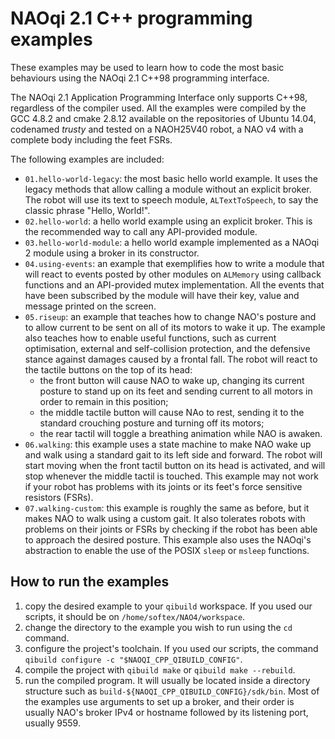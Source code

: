 # NAOqi 2.1 C++ programming examples

These examples may be used to learn how to code the most basic behaviours
using the NAOqi 2.1 C++98 programming interface.

The NAOqi 2.1 Application Programming Interface only supports C++98,
regardless of the compiler used. All the examples were compiled by the GCC
4.8.2 and cmake 2.8.12 available on the repositories of Ubuntu 14.04,
codenamed *trusty* and tested on a NAOH25V40 robot, a NAO v4 with a complete
body including the feet FSRs.

The following examples are included:

- `01.hello-world-legacy`: the most basic hello world example. It uses the
legacy methods that allow calling a module without an explicit broker. The
robot will use its text to speech module, `ALTextToSpeech`, to say the
classic phrase "Hello, World!".
- `02.hello-world`: a hello world example using an explicit broker. This is
the recommended way to call any API-provided module.
- `03.hello-world-module`: a hello world example implemented as a NAOqi 2
module using a broker in its constructor.
- `04.using-events`: an example that exemplifies how to write a module that
will react to events posted by other modules on `ALMemory` using callback
functions and an API-provided mutex implementation. All the events that have
been subscribed by the module will have their key, value and message printed
on the screen.
- `05.riseup`: an example that teaches how to change NAO's posture and to
allow current to be sent on all of its motors to wake it up. The example
also teaches how to enable useful functions, such as current optimisation,
external and self-collision protection, and the defensive stance against
damages caused by a frontal fall. The robot will react to the tactile
buttons on the top of its head:
    - the front button will cause NAO to wake up, changing its current
      posture to stand up on its feet and sending current to all motors in
      order to remain in this position;
    - the middle tactile button will cause NAo to rest, sending it to the
      standard crouching posture and turning off its motors;
    - the rear tactil will toggle a breathing animation while NAO is awaken.
- `06.walking`: this example uses a state machine to make NAO wake up and
walk using a standard gait to its left side and forward. The robot will
start moving when the front tactil button on its head is activated, and
will stop whenever the middle tactil is touched. This example may not work
if your robot has problems with its joints or its feet's force sensitive
resistors (FSRs).
- `07.walking-custom`: this example is roughly the same as before, but it
makes NAO to walk using a custom gait. It also tolerates robots with
problems on their joints or FSRs by checking if the robot has been able to
approach the desired posture. This example also uses the NAOqi's abstraction
to enable the use of the POSIX `sleep` or `msleep` functions.

## How to run the examples

1. copy the desired example to your `qibuild` workspace. If you used our
scripts, it should be on `/home/softex/NAO4/workspace`.
2. change the directory to the example you wish to run using the `cd`
command.
3. configure the project's toolchain. If you used our scripts, the command
`qibuild configure -c "$NAOQI_CPP_QIBUILD_CONFIG"`.
4. compile the project with `qibuild make` or `qibuild make --rebuild`.
5. run the compiled program. It will usually be located inside a directory
structure such as `build-${NAOQI_CPP_QIBUILD_CONFIG}/sdk/bin`. Most of the
examples use arguments to set up a broker, and their order is usually NAO's
broker IPv4 or hostname followed by its listening port, usually 9559.
